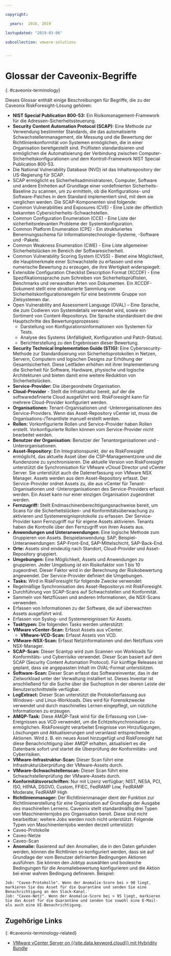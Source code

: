 ```yaml
---

copyright:

  years:  2016, 2019

lastupdated: "2019-03-06"

subcollection: vmware-solutions


---
```


# Glossar der Caveonix-Begriffe
{: #caveonix-terminology}

Dieses Glossar enthält einige Beschreibungen für Begriffe, die zu der Caveonix RiskForesight-Lösung gehören:

-	**NIST Special Publication 800-53:** Ein Risikomanagement-Framework für die Adressen-Sicherheitssteuerung.
-	**Security Content Automation Protocol (SCAP):** Eine Methode zur Verwendung bestimmter Standards, die das automatisierte Schwachstellenmanagement, die Messung und die Bewertung der Richtlinienkonformität von Systemen ermöglichen, die in einer Organisation bereitgestellt sind. Prüflisten standardisieren und ermöglichen die Automatisierung der Verbindung zwischen Computer-Sicherheitskonfigurationen und dem Kontroll-Framework NIST Special Publication 800-53.
  - Die National Vulnerability Database (NVD) ist das Inhaltsrepository der US-Regierung für SCAP.
  -	SCAP ermöglicht es Sicherheitsadministratoren, Computer, Software und andere Einheiten auf Grundlage einer vordefinierten Sicherheits-Baseline zu scannen, um zu ermitteln, ob die Konfigurations- und Software-Patches in dem Standard implementiert sind, mit dem sie verglichen werden.
  Die SCAP-Komponenten sind folgende:
  -	Common Vulnerabilities and Exposures (CVE) - Eine Liste der öffentlich bekannten Cybersicherheits-Schwachstellen.
  -	Common Configuration Enumeration (CCE) - Eine Liste der sicherheitsrelevanten Probleme der Systemkonfiguration.
  -	Common Platform Enumeration (CPE) - Ein strukturiertes Benennungsschema für Informationstechnologie-Systeme, -Software und -Pakete.
  -	Common Weakness Enumeration (CWE) - Eine Liste allgemeiner Sicherheitslücken im Bereich der Softwaresicherheit.
  -	Common Vulnerability Scoring System (CVSS) - Bietet eine Möglichkeit, die Hauptmerkmale einer Schwachstelle zu erfassen und eine numerische Bewertung zu erzeugen, die ihre Wertigkeit widerspiegelt.
  -	Extensible Configuration Checklist Description Format (XCCDF) - Eine Spezifikationssprache zum Schreiben von Sicherheitsprüflisten, Benchmarks und verwandten Arten von Dokumenten. Ein XCCDF-Dokument stellt eine strukturierte Sammlung von Sicherheitskonfigurationsregeln für eine bestimmte Gruppe von Zielsystemen dar.
  -	Open Vulnerability and Assessment Language (OVAL) – Eine Sprache, die zum Codieren von Systemdetails verwendet wird, sowie ein Sortiment von Content-Repositorys. Die Sprache standardisiert die drei Hauptschritte des Bewertungsprozesses:
      - Darstellung von Konfigurationsinformationen von Systemen für Tests.
      -	Analyse des Systems (Anfälligkeit, Konfiguration und Patch-Status).
      -	Berichterstellung zu den Ergebnissen dieser Bewertung.
-	**Security Technical Implementation Guide (STIG):** Eine Cybersecurity-Methode zur Standardisierung von Sicherheitsprotokollen in Netzen, Servern, Computern und logischen Designs zur Erhöhung der Gesamtsicherheit. Diese Leitfäden erhöhen mit ihrer Implementierung die Sicherheit für Software, Hardware, physische und logische Architekturen und bieten damit eine weitere Reduktion von Sicherheitslücken.
-	**Service-Provider:** Die übergeordnete Organisation.
-	**Cloud-Provider** - Stellt die Infrastruktur bereit, auf der die softwaredefinierte Cloud ausgeführt wird. RiskForesight kann für mehrere Cloud-Provider konfiguriert werden.
-	**Organisationen:** Tenant-Organisationen und -Unterorganisationen des Service-Providers. Wenn das Asset-Repository vCenter ist, muss die Organisations-/Tenantliste manuell erstellt werden.
-	**Rollen:** Vorkonfigurierte Rollen und Service-Provider haben Rollen erstellt. Vorkonfigurierte Rollen können vom Service-Provider nicht bearbeitet werden.
-	**Benutzer der Organisation:** Benutzer der Tenantorganisationen und -Unterorganisationen.
-	**Asset-Repository:** Ein Integrationspunkt, der es RiskForesight ermöglicht, das aktuelle Asset über die CSP-Managementzone und die Kundenzone zu synchronisieren. Die aktuelle Version von RiskForesight unterstützt die Synchronisation für VMware vCloud Director und vCenter Server. Sie unterstützt auch die Datenerfassung von VMware NSX Manager. Assets werden aus dem Asset-Repository erfasst. Der Service-Provider ordnet Assets zu, die aus vCenter für Tenant-Organisationen und -Unterorganisationen des Service-Providers erfasst werden. Ein Asset kann nur einer einzigen Organisation zugeordnet werden.
-	**Fernzugriff:** Stellt Endmaschinenberechtigungsnachweise bereit, um Scans für die Sicherheitslücken- und Konformitätsüberwachung zu aktivieren und Systemereignisprotokolle zu erfassen. Der Service-Provider kann Fernzugriff nur für eigene Assets aktivieren. Tenants haben die Kontrolle über den Fernzugriff von ihren Assets aus.
-	**Anwendungen und Unteranwendungen:** Eine logische Methode zum Gruppieren von Assets. Beispielanwendung: SAP; Beispiel-Unteranwendungen: SAP-Front-End, SAP-Mittelschicht, SAP-Back-End.
-	**Orte:** Assets sind eindeutig nach Standort, Cloud-Provider und Asset-Repository gruppiert.
-	**Umgebungen:** Eine Möglichkeit, Assets und Anwendungen zu gruppieren. Jeder Umgebung ist ein Risikofaktor von 1 bis 10 zugeordnet. Dieser Faktor wird in der Berechnung der Risikobewertung angewendet. Der Service-Provider definiert die Umgebungen.
-	**Tasks:** Wird in RiskForesight für folgende Zwecke verwendet:
  -	Regelmäßige Synchronisation des Asset-Repositorys mit RiskForesight.
  -	Durchführung von SCAP-Scans auf Schwachstellen und Konformität.
  -	Sammeln von Netzflüssen und anderen Informationen, die NSX-Scans verwenden.
  -	Erfassen von Informationen zu der Software, die auf überwachten Assets ausgeführt wird.
  -	Erfassen von Syslog- und Systemereignissen für Assets.
-	**Tasktypen:** Die folgenden Tasks werden unterstützt:
  -	**VMware vCenter-Scan:** Erfasst Assets aus vCenter.
	- **VMware-VCD-Scan:** Erfasst Assets von VCD.
  -	**VMware-NSX-Scan:** Erfasst Netzinformationen und den Netzfluss vom NSX-Manager.
  - **SCAP-Scan:** Dieser Scantyp wird zum Scannen von Workloads für Konformitäts- und Cyberrisiko verwendet. Dieser Scan basiert auf dem SCAP (Security Content Automation Protocol). Für künftige Releases ist geplant, dass sie angepassten Inhalt im OVAL-Format unterstützen.
  - **Software-Scan:** Dieser Scan erfasst das Softwareinventar, das in der Zielworkload unter der Verwaltung installiert ist. Dieses Inventar ist anschließend für die Suche über die Suchoption in der oberen Leiste der Benutzerschnittstelle verfügbar.
  - **LogExtract:** Dieser Scan unterstützt die Protokollerfassung aus Windows- und Linux-Workloads. Dies wird für Forensikzwecke verwendet und durch maschinelles Lernen eingepflegt, um nützliche Informationen zu erzeugen.
  - **AMQP-Task:** Diese AMQP-Task wird für die Erfassung von Live-Ereignissen aus VCD verwendet, um die Echtzeitsynchronisation zu ermöglichen. RiskForesight verarbeitet Ereignisse von Hinzufügungen, Löschungen und Aktualisierungen und veranlasst entsprechende Aktionen. Wird z. B. ein neues Asset hinzugefügt und RiskForesight hat diese Benachrichtigung über AMQP erhalten, aktualisiert es die Datenbank sofort und startet die Überprüfung der Konformitäts- und Cyberrisiken.
  - **VMware-Infrastruktur-Scan:** Dieser Scan führt eine Infrastrukturüberprüfung der VMware-Assets durch.
  -	**VMware-Schwachstellenscan:** Dieser Scan führt eine Schwachstellenprüfung der VMware-Assets durch.
-	**Konformitätsvorschriften:** Nur mit Lizenz verfügbar; NIST, NESA, PCI, ISO, HIPAA, DSGVO, Custom, FFIEC, FedRAMP Low, FedRAMP Moderate, FedRAMP High
-	**Richtlinienmanager:** Der Richtlinienmanager dient der Funktion zur Richtlinienerstellung für eine Organisation auf Grundlage der Ausgabe des maschinellen Lernens. Caveonix stellt standardmäßig drei Typen von Maschinenlernjobs pro Organisation bereit. Diese sind nicht bearbeitbar; weitere Jobs werden noch nicht unterstützt. Folgende Typen von Maschinenlernjobs werden derzeit unterstützt:
  -	Caveo-Protokolle
  -	Caveo-Netze
  -	Caveo-Scan
-	**Anomalie:** Basierend auf den Anomalien, die in den Daten gefunden werden, können die Richtlinien so konfiguriert werden, dass sie auf Grundlage der vom Benutzer definierten Bedingungen Aktionen ausführen. Sie können den Jobtyp auswählen und boolesche Bedingungen für die Anomaliebewertung konfigurieren und die Aktion bei einer wahren Bedingung definieren. Beispiel:
```
Job: "Caveo-Protokolle". Wenn der Anomalie-Score bei > 90 liegt, markieren Sie das Asset für die Quarantäne und senden Sie eine Benachrichtigung an den Slack-Kanal.`
Job: "Caveo-Netz". Wenn der Anomalie-Score bei > 95 liegt, markieren Sie das Asset für die Quarantäne und senden Sie sowohl eine E-Mail- als auch eine UI-Benachrichtigung.
```

## Zugehörige Links
{: #caveonix-terminology-related}

* [VMware vCenter Server on {{site.data.keyword.cloud}} mit Hybridity Bundle](/docs/services/vmwaresolutions/archiref/vcs?topic=vmware-solutions-vcs-hybridity-intro)
